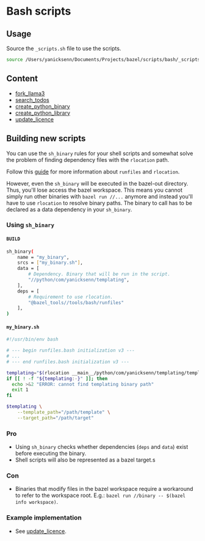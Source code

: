 # Bash scripts

## Usage

Source the `_scripts.sh` file to use the scripts.

```bash
source /Users/yanicksenn/Documents/Projects/bazel/scripts/bash/_scripts.sh
```

## Content

- [fork_llama3](/scripts/bash/meta/llama3/README.md)
- [search_todos](/python/com/yanicksenn/search/todos/README.md)
- [create_python_binary](/scripts/bash/templates/python/binary/README.md)
- [create_python_library](/scripts/bash/templates/python/library/README.md)
- [update_licence](/scripts/bash/update_license/README.md)

## Building new scripts

You can use the `sh_binary` rules for your shell scripts and somewhat solve the problem of finding dependency files with the `rlocation` path.

Follow this [guide](https://github.com/bazelbuild/bazel/blob/8fa6b3fe71f91aac73c222d8082e75c69d814fa7/tools/bash/runfiles/runfiles.bash) for more information about `runfiles` and `rlocation`.

However, even the `sh_binary` will be executed in the bazel-out directory. Thus, you'll lose access the bazel workspace. This means you cannot simply run other binaries with `bazel run //...` anymore and instead you'll have to use `rlocation` to resolve binary paths. The binary to call has to be declared as a data dependency in your `sh_binary`.

### Using `sh_binary`

#### `BUILD`
```bash
sh_binary(
    name = "my_binary",
    srcs = ["my_binary.sh"],
    data = [
        # Dependency. Binary that will be run in the script.
        "//python/com/yanicksenn/templating",
    ],
    deps = [
        # Requirement to use rlocation.
        "@bazel_tools//tools/bash/runfiles"
    ], 
)
```

#### `my_binary.sh`
```bash
#!/usr/bin/env bash

# --- begin runfiles.bash initialization v3 ---
# ...
# --- end runfiles.bash initialization v3 ---

templating="$(rlocation __main__/python/com/yanicksenn/templating/templating)"
if [[ ! -f "${templating:-}" ]]; then
  echo >&2 "ERROR: cannot find templating binary path"
  exit 1
fi

$templating \
    --template_path="/path/template" \
    --target_path="/path/target"
```

### Pro

- Using `sh_binary` checks whether dependencies (`deps` and `data`) exist before executing the binary.
- Shell scripts will also be represented as a bazel target.s

### Con

- Binaries that modify files in the bazel workspace require a workaround to refer to the workspace root. E.g.: `bazel run //binary -- $(bazel info workspace)`.

### Example implementation

- See [update_licence](/scripts/bash/update_license/update_license.sh).

